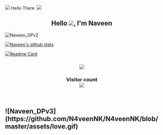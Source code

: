 <!--
**Naveen-nk1/Naveen-nk1** is a ✨ _special_ ✨ repository because its `README.md` (this file) appears on your GitHub profile.
Here are some ideas to get you started:
- 🔭 I’m currently working on ...
- 🌱 I’m currently learning ...
- 👯 I’m looking to collaborate on ...
- 🤔 I’m looking for help with ...
- 💬 Ask me about ...
- 📫 How to reach me: ...
- 😄 Pronouns: ...
- ⚡ Fun fact: ...
-->
<img src="https://github.com/TheDudeThatCode/TheDudeThatCode/blob/master/Assets/Hi.gif" width="29px">  Hello There  &nbsp;<img src="https://github.com/TheDudeThatCode/TheDudeThatCode/blob/master/Assets/Mario_Hello_Big.gif" width="25px"><br>
<h2 align="center">Hello <img src="https://github.com/TheDudeThatCode/TheDudeThatCode/blob/master/Assets/Hi.gif" width="35px">, I'm Naveen</h2>

![Naveen_DPv2](https://github.com/TheDudeThatCode/TheDudeThatCode/blob/master/Assets/Mario_Gameplay.gif)

[![Naveen's github stats](https://github-readme-stats.vercel.app/api?username=N4veenNK&count_private=true&theme=jolly&show_icons=true&include_all_commits&border_radius=30px)](https://github.com/N4veenNK)

[![Readme Card](https://github-readme-stats.vercel.app/api/pin/?username=N4veenNK&repo=device_asus_X00TD&theme=monokai&langs_count&layout-compact)](https://github.com/N4veenNK/device_asus_X00TD)

<h3 align="center"
    Profil Views <br>
<img align="center" src="https://komarev.com/ghpvc/?username=N4veenNK&style=plastic&color=blueviolet&label=LoL ^_^" />

<h3 align="center"> 
  Visitor count <br>
  <img src="https://profile-counter.glitch.me/N4veenNK/count.svg" />
</h3>
<br>
<h2 align="left"
 Thank you </br>
 ![Naveen_DPv3](https://github.com/N4veenNK/N4veenNK/blob/master/assets/love.gif)
</h2>







